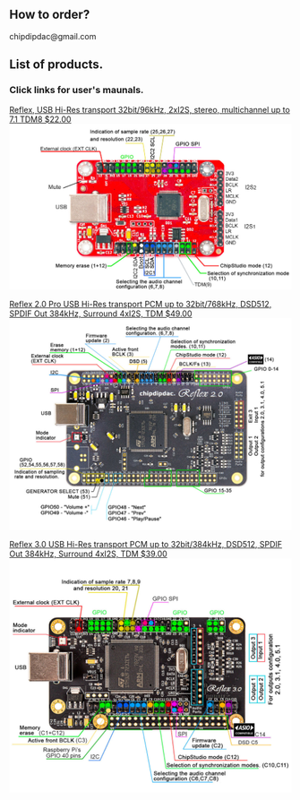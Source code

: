 <h2>How to order?</h2>
chipdipdac@gmail.com
<h2>List of products.</h2> 
<h3>Click links for user's maunals.</h3>

[Reflex, USB Hi-Res transport 32bit/96kHz, 2xI2S, stereo, multichannel up to 7.1 TDM8 $22.00](https://github.com/ChipDipDAC/ChipDipDAC.github.io/tree/main/Reflex%201)
![Reflex 1](https://github.com/ChipDipDAC/ChipDipDAC.github.io/blob/main/Reflex%201/Reflex_1pins.jpg?raw=true)

[Reflex 2.0 Pro USB Hi-Res transport PCM up to 32bit/768kHz, DSD512, SPDIF Out  384kHz, Surround 4xI2S, TDM $49.00](https://github.com/ChipDipDAC/ChipDipDAC.github.io/tree/main/Reflex%202.0%20Pro)
![Reflex 2.0 Pro](https://github.com/ChipDipDAC/ChipDipDAC.github.io/blob/main/Reflex%202.0%20Pro/Reflex_2_0_Pro_pins.jpg?raw=true)

[Reflex 3.0 USB Hi-Res transport PCM up to 32bit/384kHz, DSD512, SPDIF Out  384kHz, Surround 4xI2S, TDM $39.00](https://github.com/ChipDipDAC/ChipDipDAC.github.io/tree/main/Reflex%203.0)
![Reflex 3.0](https://github.com/ChipDipDAC/ChipDipDAC.github.io/blob/main/Reflex%203.0/Reflex_3_0_pins.jpg?raw=true)

